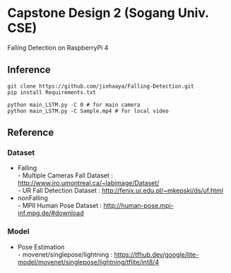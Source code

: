 <h1> Capstone Design 2 (Sogang Univ. CSE) </h1>

Falling Detection on RaspberryPi 4


## Inference

```
git clone https://github.com/jinhaaya/Falling-Detection.git
pip install Requirements.txt

python main_LSTM.py -C 0 # for main camera
python main_LSTM.py -C Sample.mp4 # for local video
```


## Reference
### Dataset
- Falling</br>- Multiple Cameras Fall Dataset : http://www.iro.umontreal.ca/~labimage/Dataset/</br>- UR Fall Detection Dataset : http://fenix.ur.edu.pl/~mkepski/ds/uf.html
- nonFalling</br>- MPII Human Pose Dataset : http://human-pose.mpi-inf.mpg.de/#download
### Model
- Pose Estimation</br>- movenet/singlepose/lightning : https://tfhub.dev/google/lite-model/movenet/singlepose/lightning/tflite/int8/4
